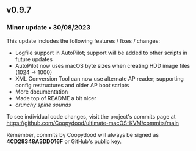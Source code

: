 ## v0.9.7

### Minor update • 30/08/2023

This update includes the following features / fixes / changes:

- Logfile support in AutoPilot; support will be added to other scripts in future updates
- AutoPilot now uses macOS byte sizes when creating HDD image files (1024 -> 1000)
- XML Conversion Tool can now use alternate AP reader; supporting config restructures and older AP boot scripts
- More documentation
- Made top of README a bit nicer
- *crunchy spine sounds*

To see individual code changes, visit the project's commits page at <https://github.com/Coopydood/ultimate-macOS-KVM/commits/main>

Remember, commits by Coopydood will always be signed as **4CD28348A3DD016F** or GitHub's public key.